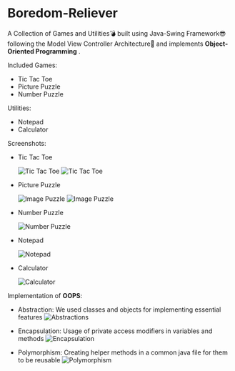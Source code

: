 # Boredom-Reliever

A Collection of Games and Utilities💣 built using Java-Swing Framework😎 following the Model View Controller Architecture🧱 and implements **Object-Oriented Programming** .

Included Games:

- Tic Tac Toe
- Picture Puzzle
- Number Puzzle

Utilities:

- Notepad
- Calculator

Screenshots:

- Tic Tac Toe

  ![Tic Tac Toe](src/Pics/TicTacToe.jpg)
  ![Tic Tac Toe](src/Pics/TicTacToe1.jpg)
- Picture Puzzle

  ![Image Puzzle](src/Pics/PicturePuzzle.jpg)
  ![Image Puzzle](src/Pics/PicturePuzzle1.jpg)
- Number Puzzle

  ![Number Puzzle](src/Pics/NumberPuzzle.jpg)
- Notepad

  ![Notepad](src/Pics/Notepad.jpg)
- Calculator

  ![Calculator](src/Pics/Calculator.jpg)

Implementation of **OOPS**:
- Abstraction:
  We used classes and objects for implementing essential features
  ![Abstractions](src/Pics/abstraction.jpg)
  
- Encapsulation:
  Usage of private access modifiers in variables and methods
  ![Encapsulation](src/Pics/encapsulation.jpg)
- Polymorphism:
  Creating helper methods in a common java file for them to be reusable
  ![Polymorphism](src/Pics/)